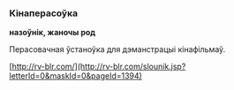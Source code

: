 ### Кінаперасоўка
**назоўнік, жаночы род**

Перасовачная ўстаноўка для дэманстрацыі кінафільмаў.

<a rel="author">[http://rv-blr.com/](http://rv-blr.com/slounik.jsp?letterId=0&maskId=0&pageId=1394)</a>
